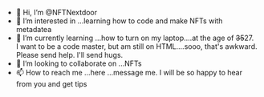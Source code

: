 - 👋 Hi, I’m @NFTNextdoor
- 👀 I’m interested in ...learning how to code and make NFTs with metadatea
- 🌱 I’m currently learning ...how to turn on my laptop....at the age of <del>35</del>27.  I want  to be a code master, but am still on HTML....sooo, that's awkward.  Please send help.  I'll send hugs.
- 💞️ I’m looking to collaborate on ...NFTs 
- 📫 How to reach me ...here ...message me.  I will be so happy to hear from you and get tips

<!---
NFTNextdoor/NFTNextdoor is a ✨ special ✨ repository because its `README.md` (this file) appears on your GitHub profile.
You can click the Preview link to take a look at your changes.
--->

